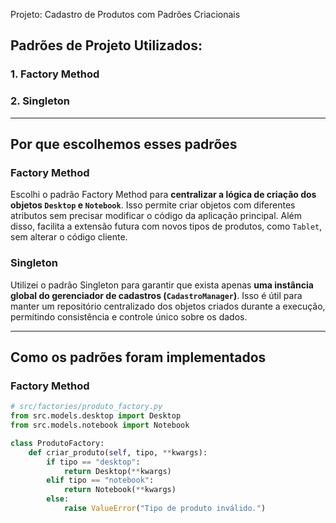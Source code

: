 Projeto: Cadastro de Produtos com Padrões Criacionais

## Padrões de Projeto Utilizados:

### 1. Factory Method
### 2. Singleton

---

## Por que escolhemos esses padrões

### Factory Method
Escolhi o padrão Factory Method para **centralizar a lógica de criação dos objetos `Desktop` e `Notebook`**. Isso permite criar objetos com diferentes atributos sem precisar modificar o código da aplicação principal. Além disso, facilita a extensão futura com novos tipos de produtos, como `Tablet`, sem alterar o código cliente.

### Singleton
Utilizei o padrão Singleton para garantir que exista apenas **uma instância global do gerenciador de cadastros (`CadastroManager`)**. Isso é útil para manter um repositório centralizado dos objetos criados durante a execução, permitindo consistência e controle único sobre os dados.

---

## Como os padrões foram implementados

### Factory Method

```python
# src/factories/produto_factory.py
from src.models.desktop import Desktop
from src.models.notebook import Notebook

class ProdutoFactory:
    def criar_produto(self, tipo, **kwargs):
        if tipo == "desktop":
            return Desktop(**kwargs)
        elif tipo == "notebook":
            return Notebook(**kwargs)
        else:
            raise ValueError("Tipo de produto inválido.")
